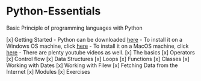 # Python-Essentials
Basic Principle of programming languages with Python

[x]  Getting Started
    - Python can be downloaded [here](https://www.python.org/downloads/)
    - To install it on a Windows OS machine, click [here](https://www.digitalocean.com/community/tutorials/install-python-windows-10)
    - To install it on a MacOS machine, click [here](https://docs.python.org/3/using/mac.html)
    - There are plenty youtube videos as well.
[x]  The basics
[x]  Operators
[x]  Control flow
[x]  Data Structures
[x]  Loops
[x]  Functions
[x]  Classes
[x]  Working with Dates
[x]  Working with Filew
[x]  Fetching Data from the Internet
[x]  Modules
[x]  Exercises
